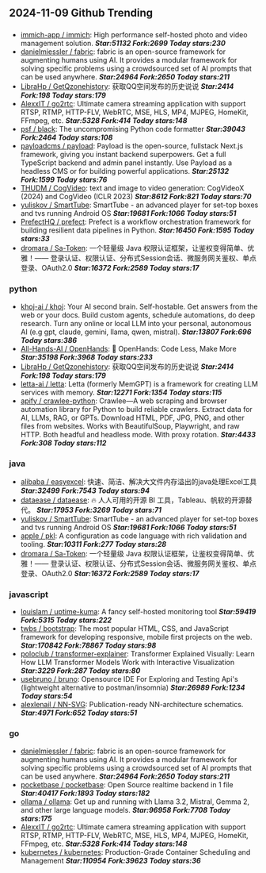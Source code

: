 ## 2024-11-09 Github Trending

### 
* [immich-app / immich](https://github.com/immich-app/immich): High performance self-hosted photo and video management solution. ***Star:51132 Fork:2699 Today stars:230***
* [danielmiessler / fabric](https://github.com/danielmiessler/fabric): fabric is an open-source framework for augmenting humans using AI. It provides a modular framework for solving specific problems using a crowdsourced set of AI prompts that can be used anywhere. ***Star:24964 Fork:2650 Today stars:211***
* [LibraHp / GetQzonehistory](https://github.com/LibraHp/GetQzonehistory): 获取QQ空间发布的历史说说 ***Star:2414 Fork:198 Today stars:179***
* [AlexxIT / go2rtc](https://github.com/AlexxIT/go2rtc): Ultimate camera streaming application with support RTSP, RTMP, HTTP-FLV, WebRTC, MSE, HLS, MP4, MJPEG, HomeKit, FFmpeg, etc. ***Star:5328 Fork:414 Today stars:148***
* [psf / black](https://github.com/psf/black): The uncompromising Python code formatter ***Star:39043 Fork:2464 Today stars:108***
* [payloadcms / payload](https://github.com/payloadcms/payload): Payload is the open-source, fullstack Next.js framework, giving you instant backend superpowers. Get a full TypeScript backend and admin panel instantly. Use Payload as a headless CMS or for building powerful applications. ***Star:25132 Fork:1599 Today stars:76***
* [THUDM / CogVideo](https://github.com/THUDM/CogVideo): text and image to video generation: CogVideoX (2024) and CogVideo (ICLR 2023) ***Star:8612 Fork:821 Today stars:70***
* [yuliskov / SmartTube](https://github.com/yuliskov/SmartTube): SmartTube - an advanced player for set-top boxes and tvs running Android OS ***Star:19681 Fork:1066 Today stars:51***
* [PrefectHQ / prefect](https://github.com/PrefectHQ/prefect): Prefect is a workflow orchestration framework for building resilient data pipelines in Python. ***Star:16450 Fork:1595 Today stars:33***
* [dromara / Sa-Token](https://github.com/dromara/Sa-Token): 一个轻量级 Java 权限认证框架，让鉴权变得简单、优雅！—— 登录认证、权限认证、分布式Session会话、微服务网关鉴权、单点登录、OAuth2.0 ***Star:16372 Fork:2589 Today stars:17***

### python
* [khoj-ai / khoj](https://github.com/khoj-ai/khoj): Your AI second brain. Self-hostable. Get answers from the web or your docs. Build custom agents, schedule automations, do deep research. Turn any online or local LLM into your personal, autonomous AI (e.g gpt, claude, gemini, llama, qwen, mistral). ***Star:13807 Fork:696 Today stars:386***
* [All-Hands-AI / OpenHands](https://github.com/All-Hands-AI/OpenHands): 🙌 OpenHands: Code Less, Make More ***Star:35198 Fork:3968 Today stars:233***
* [LibraHp / GetQzonehistory](https://github.com/LibraHp/GetQzonehistory): 获取QQ空间发布的历史说说 ***Star:2414 Fork:198 Today stars:179***
* [letta-ai / letta](https://github.com/letta-ai/letta): Letta (formerly MemGPT) is a framework for creating LLM services with memory. ***Star:12271 Fork:1354 Today stars:115***
* [apify / crawlee-python](https://github.com/apify/crawlee-python): Crawlee—A web scraping and browser automation library for Python to build reliable crawlers. Extract data for AI, LLMs, RAG, or GPTs. Download HTML, PDF, JPG, PNG, and other files from websites. Works with BeautifulSoup, Playwright, and raw HTTP. Both headful and headless mode. With proxy rotation. ***Star:4433 Fork:308 Today stars:112***

### java
* [alibaba / easyexcel](https://github.com/alibaba/easyexcel): 快速、简洁、解决大文件内存溢出的java处理Excel工具 ***Star:32499 Fork:7543 Today stars:94***
* [dataease / dataease](https://github.com/dataease/dataease): 🔥 人人可用的开源 BI 工具，Tableau、帆软的开源替代。 ***Star:17953 Fork:3269 Today stars:71***
* [yuliskov / SmartTube](https://github.com/yuliskov/SmartTube): SmartTube - an advanced player for set-top boxes and tvs running Android OS ***Star:19681 Fork:1066 Today stars:51***
* [apple / pkl](https://github.com/apple/pkl): A configuration as code language with rich validation and tooling. ***Star:10311 Fork:277 Today stars:28***
* [dromara / Sa-Token](https://github.com/dromara/Sa-Token): 一个轻量级 Java 权限认证框架，让鉴权变得简单、优雅！—— 登录认证、权限认证、分布式Session会话、微服务网关鉴权、单点登录、OAuth2.0 ***Star:16372 Fork:2589 Today stars:17***

### javascript
* [louislam / uptime-kuma](https://github.com/louislam/uptime-kuma): A fancy self-hosted monitoring tool ***Star:59419 Fork:5315 Today stars:222***
* [twbs / bootstrap](https://github.com/twbs/bootstrap): The most popular HTML, CSS, and JavaScript framework for developing responsive, mobile first projects on the web. ***Star:170842 Fork:78867 Today stars:98***
* [poloclub / transformer-explainer](https://github.com/poloclub/transformer-explainer): Transformer Explained Visually: Learn How LLM Transformer Models Work with Interactive Visualization ***Star:3229 Fork:287 Today stars:80***
* [usebruno / bruno](https://github.com/usebruno/bruno): Opensource IDE For Exploring and Testing Api's (lightweight alternative to postman/insomnia) ***Star:26989 Fork:1234 Today stars:54***
* [alexlenail / NN-SVG](https://github.com/alexlenail/NN-SVG): Publication-ready NN-architecture schematics. ***Star:4971 Fork:652 Today stars:51***

### go
* [danielmiessler / fabric](https://github.com/danielmiessler/fabric): fabric is an open-source framework for augmenting humans using AI. It provides a modular framework for solving specific problems using a crowdsourced set of AI prompts that can be used anywhere. ***Star:24964 Fork:2650 Today stars:211***
* [pocketbase / pocketbase](https://github.com/pocketbase/pocketbase): Open Source realtime backend in 1 file ***Star:40417 Fork:1893 Today stars:182***
* [ollama / ollama](https://github.com/ollama/ollama): Get up and running with Llama 3.2, Mistral, Gemma 2, and other large language models. ***Star:96958 Fork:7708 Today stars:175***
* [AlexxIT / go2rtc](https://github.com/AlexxIT/go2rtc): Ultimate camera streaming application with support RTSP, RTMP, HTTP-FLV, WebRTC, MSE, HLS, MP4, MJPEG, HomeKit, FFmpeg, etc. ***Star:5328 Fork:414 Today stars:148***
* [kubernetes / kubernetes](https://github.com/kubernetes/kubernetes): Production-Grade Container Scheduling and Management ***Star:110954 Fork:39623 Today stars:36***
